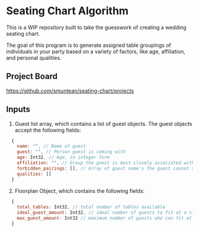 # Seating Chart Algorithm

This is a WIP repository built to take the guesswork of creating a wedding seating chart.


The goal of this program is to generate assigned table groupings of individuals in your party based on a variety of factors, like age, affiliation, and personal qualities. 

## Project Board
https://github.com/smuntean/seating-chart/projects

## Inputs
1. Guest list array, which contains a list of guest objects. The guest objects accept the following fields:
```javascript
  {
    name: "", // Name of guest
    guest: "", // Person guest is coming with
    age: Int32, // Age, in integer form
    affiliation: "", // Group the guest is most closely associated with
    forbidden_pairings: [], // Array of guest name's the guest cannot sit next to
    qualities: []
  }
```
2. Floorplan Object, which contains the following fields:
```javascript
  {
    total_tables: Int32, // total number of tables available
    ideal_guest_amount: Int32, // ideal number of guests to fit at a single table
    max_guest_amount: Int32 // maximum number of guests who can fit at a table
  }
```

